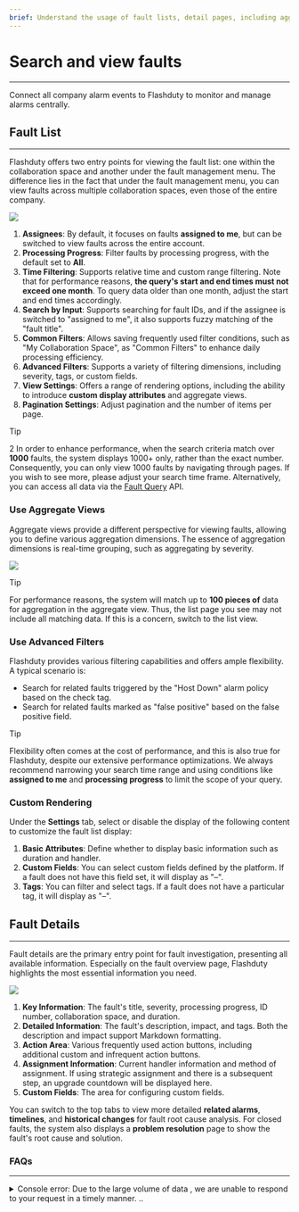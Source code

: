 ```yaml
---
brief: Understand the usage of fault lists, detail pages, including aggregate views, filtering, and timelines
---
```


# Search and view faults

---

Connect all company alarm events to Flashduty to monitor and manage alarms centrally.

## Fault List
---

Flashduty offers two entry points for viewing the fault list: one within the collaboration space and another under the fault management menu. The difference lies in the fact that under the fault management menu, you can view faults across multiple collaboration spaces, even those of the entire company.


![](https://fcdoc.github.io/img/HHHZag1gZSDUdLUUapF-diTesLEySgjEC5azLRzY8Ys.avif)

1. **Assignees**: By default, it focuses on faults **assigned to me**, but can be switched to view faults across the entire account.
2. **Processing Progress**: Filter faults by processing progress, with the default set to **All**.
3. **Time Filtering**: Supports relative time and custom range filtering. Note that for performance reasons, **the query's start and end times must not exceed one month**. To query data older than one month, adjust the start and end times accordingly.
4. **Search by Input**: Supports searching for fault IDs, and if the assignee is switched to "assigned to me", it also supports fuzzy matching of the "fault title".
5. **Common Filters**: Allows saving frequently used filter conditions, such as "My Collaboration Space", as "Common Filters" to enhance daily processing efficiency.
6. **Advanced Filters**: Supports a variety of filtering dimensions, including severity, tags, or custom fields.
7. **View Settings**: Offers a range of rendering options, including the ability to introduce **custom display attributes** and aggregate views.
8. **Pagination Settings**: Adjust pagination and the number of items per page.

> [!TIP]
> 2	In order to enhance performance, when the search criteria match over **1000** faults, the system displays 1000+ only, rather than the exact number. Consequently, you can only view 1000 faults by navigating through pages. If you wish to see more, please adjust your search time frame. Alternatively, you can access all data via the [Fault Query](https://developer.flashcat.cloud/api-110655782) API.

### Use Aggregate Views

Aggregate views provide a different perspective for viewing faults, allowing you to define various aggregation dimensions. The essence of aggregation dimensions is real-time grouping, such as aggregating by severity.

![](https://fcdoc.github.io/img/J7MizvU-Gd2gBNItJuE5kbo0FeypSzo74DxQSwGZm_8.avif)

> [!TIP]
> For performance reasons, the system will match up to **100 pieces of** data for aggregation in the aggregate view. Thus, the list page you see may not include all matching data. If this is a concern, switch to the list view.

### Use Advanced Filters

Flashduty provides various filtering capabilities and offers ample flexibility. A typical scenario is:

- Search for related faults triggered by the "Host Down" alarm policy based on the check tag.
- Search for related faults marked as "false positive" based on the false positive field.

> [!TIP]
> Flexibility often comes at the cost of performance, and this is also true for Flashduty, despite our extensive performance optimizations. We always recommend narrowing your search time range and using conditions like **assigned to me** and **processing progress** to limit the scope of your query.


### Custom Rendering

Under the **Settings** tab, select or disable the display of the following content to customize the fault list display:

1. **Basic Attributes**: Define whether to display basic information such as duration and handler.
2. **Custom Fields**: You can select custom fields defined by the platform. If a fault does not have this field set, it will display as "–".
3. **Tags**: You can filter and select tags. If a fault does not have a particular tag, it will display as "–".


## Fault Details
---

Fault details are the primary entry point for fault investigation, presenting all available information. Especially on the fault overview page, Flashduty highlights the most essential information you need.

![](https://fcdoc.github.io/img/Z2yap9_v7IRgltiWTpayQTnNy8bR1RZsI6ay3DE2Gj4.avif)

1. **Key Information**: The fault's title, severity, processing progress, ID number, collaboration space, and duration.
2. **Detailed Information**: The fault's description, impact, and tags. Both the description and impact support Markdown formatting.
3. **Action Area**: Various frequently used action buttons, including additional custom and infrequent action buttons.
4. **Assignment Information**: Current handler information and method of assignment. If using strategic assignment and there is a subsequent step, an upgrade countdown will be displayed here.
5. **Custom Fields**: The area for configuring custom fields.

You can switch to the top tabs to view more detailed **related alarms**, **timelines**, and **historical changes** for fault root cause analysis. For closed faults, the system also displays a **problem resolution** page to show the fault's root cause and solution.

### FAQs
---

<details><summary>Console error: Due to the large volume of data , we are unable to respond to your request in a timely manner. ..</summary><p> This error often appears on fault, alarm list query, analysis dashboard and other pages. Mainly because the system matches too much data and the query times out.</p><p> In this case, please narrow the query scope, such as time interval, or use precise query conditions. If you still have questions, please contact us.</p></details>